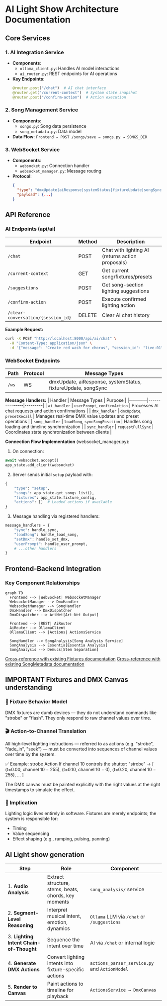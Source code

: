 # AI Light Show Architecture Documentation

## Core Services

### 1. AI Integration Service
- **Components**: 
  - `ollama_client.py`: Handles AI model interactions
  - `ai_router.py`: REST endpoints for AI operations
- **Key Endpoints**:
  ```python
  @router.post("/chat")  # AI chat interface
  @router.get("/current-context")  # System state snapshot
  @router.post("/confirm-action")  # Action execution
  ```

### 2. Song Management Service
- **Components**:
  - `songs.py`: Song data persistence
  - `song_metadata.py`: Data model
- **Data Flow**:
  `Frontend → POST /songs/save → songs.py → SONGS_DIR`

### 3. WebSocket Service
- **Components**:
  - `websocket.py`: Connection handler
  - `websocket_manager.py`: Message routing
- **Protocol**:
  ```json
  {
    "type": "dmxUpdate|aiResponse|systemStatus|fixtureUpdate|songSync",
    "payload": {...}
  }
  ```

## API Reference

### AI Endpoints (api/ai)
| Endpoint | Method | Description |
|----------|--------|-------------|
| `/chat` | POST | Chat with lighting AI (returns action proposals) |
| `/current-context` | GET | Get current song/fixtures/presets |
| `/suggestions` | POST | Get song-section lighting suggestions |
| `/confirm-action` | POST | Execute confirmed lighting action |
| `/clear-conversation/{session_id}` | DELETE | Clear AI chat history |

**Example Request:**
```bash
curl -X POST "http://localhost:8000/api/ai/chat" \
  -H "Content-Type: application/json" \
  -d '{"message": "Create red wash for chorus", "session_id": "live-01"}'
```

### WebSocket Endpoints
| Path | Protocol | Message Types |
|------|----------|---------------|
| `/ws` | WS | dmxUpdate, aiResponse, systemStatus, fixtureUpdate, songSync |

**Message Handlers:**
| Handler | Message Types | Purpose |
|---------|---------------|---------|
| `ai_handler` | `userPrompt`, `confirmAction` | Processes AI chat requests and action confirmations |
| `dmx_handler` | `dmxUpdate`, `presetRecall` | Manages real-time DMX value updates and preset operations |
| `song_handler` | `loadSong`, `syncSongPosition` | Handles song loading and timeline synchronization |
| `sync_handler` | `requestFullSync` | Coordinates state synchronization between clients |

**Connection Flow Implementation** (websocket_manager.py):
1. On connection:
```python
await websocket.accept()
app_state.add_client(websocket)
```
2. Server sends initial `setup` payload with:
```python
{
    "type": "setup",
    "songs": app_state.get_songs_list(),
    "fixtures": app_state.fixture_config,
    "actions": []  # Loaded actions if available
}
```
3. Message handling via registered handlers:
```python
message_handlers = {
    "sync": handle_sync,
    "loadSong": handle_load_song,
    "setDmx": handle_set_dmx,
    "userPrompt": handle_user_prompt,
    # ...other handlers
}
```

## Frontend-Backend Integration

### Key Component Relationships
```mermaid
graph TD
  Frontend --> |WebSocket| WebsocketManager
  WebsocketManager --> DmxHandler
  WebsocketManager --> SongHandler
  DmxHandler --> DmxDispatcher
  DmxDispatcher --> ArtNet[Art-Net Output]
  
  Frontend --> |REST| AiRouter
  AiRouter --> OllamaClient
  OllamaClient --> |Actions| ActionsService
  
  SongHandler --> SongAnalysis[Song Analysis Service]
  SongAnalysis --> Essentia[Essentia Analysis]
  SongAnalysis --> Demucs[Stem Separation]
```

[Cross-reference with existing Fixtures documentation](./File_Fixtures.md)
[Cross-reference with existing SongMetadata documentation](./File_SongMetadata.md)

## IMPORTANT Fixtures and DMX Canvas understanding

### 🔌 Fixture Behavior Model
DMX fixtures are dumb devices — they do not understand commands like "strobe" or "flash". They only respond to raw channel values over time.

### 🎬 Action-to-Channel Translation
All high-level lighting instructions — referred to as actions (e.g. "strobe", "fade_in", "seek") — must be converted into sequences of channel values over time by the system.

✅ Example: strobe Action
If channel 10 controls the shutter:
"strobe" → [
  (t=0.00, channel 10 = 255),
  (t=0.10, channel 10 = 0),
  (t=0.20, channel 10 = 255),
  ...
]

The DMX canvas must be painted explicitly with the right values at the right timestamps to simulate the effect.

### 🧱 Implication
Lighting logic lives entirely in software. Fixtures are merely endpoints; the system is responsible for:
- Timing
- Value sequencing
- Effect shaping (e.g., ramping, pulsing, panning)

## AI Light show generation

| Step                                    | Role                                                   | Component                                     |
| --------------------------------------- | ------------------------------------------------------ | --------------------------------------------- |
| 1. **Audio Analysis**                   | Extract structure, stems, beats, chords, key moments   | `song_analysis/` service                      |
| 2. **Segment-Level Reasoning**          | Interpret musical intent, emotion, dynamics            | `Ollama` LLM via `/chat` or `/suggestions`    |
| 3. **Lighting Intent Chain-of-Thought** | Sequence the intent over time                          | AI via `/chat` or internal logic              |
| 4. **Generate DMX Actions**             | Convert lighting intents into fixture-specific actions | `actions_parser_service.py` and `ActionModel` |
| 5. **Render to Canvas**                 | Paint actions to timeline for playback                 | `ActionsService → DmxCanvas`                  |
